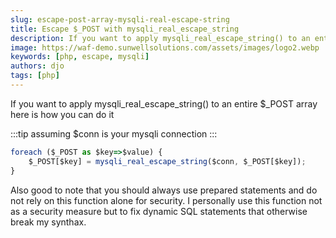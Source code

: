 ```yaml
---
slug: escape-post-array-mysqli-real-escape-string
title: Escape $_POST with mysqli_real_escape_string
description: If you want to apply mysqli_real_escape_string() to an entire $_POST array here is how you can do it
image: https://waf-demo.sunwellsolutions.com/assets/images/logo2.webp
keywords: [php, escape, mysqli]
authors: djo
tags: [php]
---
```


If you want to apply mysqli_real_escape_string() to an entire $_POST array here is how you can do it

:::tip
assuming $conn is your mysqli connection
:::

``` jsx title="PHP"
foreach ($_POST as $key=>$value) {
    $_POST[$key] = mysqli_real_escape_string($conn, $_POST[$key]);
}
```

Also good to note that you should always use prepared statements and do not rely on this function alone for security. I personally use this function not as a security measure but to fix dynamic SQL statements that otherwise break my synthax.
